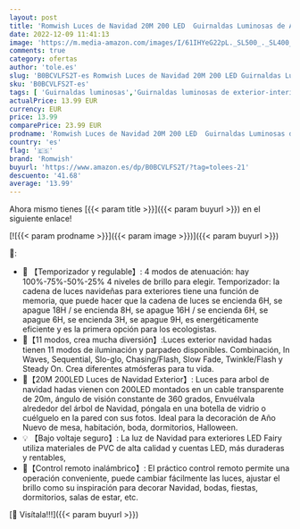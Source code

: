 ```yaml
---
layout: post
title: 'Romwish Luces de Navidad 20M 200 LED  Guirnaldas Luminosas de Arbol de Navidad  Cadena de Luces Interior  Luces de Hadas de Navidad Decoración para Casa Balcón Fiestas  Colores&Blanco Calido '
date: 2022-12-09 11:41:13
image: 'https://m.media-amazon.com/images/I/61IHYeG22pL._SL500_._SL400_.jpg'
comments: true
category: ofertas
author: 'tole.es'
slug: 'B0BCVLFS2T-es Romwish Luces de Navidad 20M 200 LED Guirnaldas Luminosas...'
sku: 'B0BCVLFS2T-es'
tags: [ 'Guirnaldas luminosas','Guirnaldas luminosas de exterior-interior','Iluminación','navidad','romwish','🇪🇸', ]
actualPrice: 13.99 EUR
currency: EUR
price: 13.99
comparePrice: 23.99 EUR
prodname: 'Romwish Luces de Navidad 20M 200 LED  Guirnaldas Luminosas de Arbol de Navidad  Cadena de Luces Interior  Luces de Hadas de Navidad Decoración para Casa Balcón Fiestas  Colores&Blanco Calido '
country: 'es'
flag: '🇪🇸'
brand: 'Romwish'
buyurl: 'https://www.amazon.es/dp/B0BCVLFS2T/?tag=tolees-21'
descuento: '41.68'
average: '13.99'
---
```


Ahora mismo tienes [{{< param title >}}]({{< param buyurl >}}) en el siguiente enlace!

[![{{< param prodname >}}]({{< param image >}})]({{< param buyurl >}})

🔎:

- 🎅 【Temporizador y regulable】: 4 modos de atenuación: hay 100%-75%-50%-25% 4 niveles de brillo para elegir. Temporizador: la cadena de luces navideñas para exteriores tiene una función de memoria, que puede hacer que la cadena de luces se encienda 6H, se apague 18H / se encienda 8H, se apague 16H / se encienda 6H, se apague 6H, se encienda 3H, se apague 9H, es energéticamente eficiente y es la primera opción para los ecologistas.
- 💖【11 modos, crea mucha diversión】:Luces exterior navidad hadas tienen 11 modos de iluminación y parpadeo disponibles. Combinación, In Waves, Sequential, Slo-glo, Chasing/Flash, Slow Fade, Twinkle/Flash y Steady On. Crea diferentes atmósferas para tu vida.
- 🎄【20M 200LED Luces de Navidad Exterior】: Luces para arbol de navidad hadas vienen con 200LED montados en un cable transparente de 20m, ángulo de visión constante de 360 ​​grados, Envuélvala alrededor del árbol de Navidad, póngala en una botella de vidrio o cuélguelo en la pared con sus fotos. Ideal para la decoración de Año Nuevo de mesa, habitación, boda, dormitorios, Halloween.
- 💡 【Bajo voltaje seguro】: La luz de Navidad para exteriores LED Fairy utiliza materiales de PVC de alta calidad y cuentas LED, más duraderas y rentables,
- 🎁【Control remoto inalámbrico】: El práctico control remoto permite una operación conveniente, puede cambiar fácilmente las luces, ajustar el brillo como su inspiración para decorar Navidad, bodas, fiestas, dormitorios, salas de estar, etc.

[🛒 Visítala!!!]({{< param buyurl >}})
